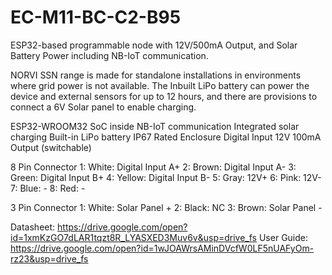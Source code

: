 # EC-M11-BC-C2-B95
ESP32-based programmable node with 12V/500mA Output, and Solar Battery Power including NB-IoT communication.

NORVI SSN range is made for standalone installations in environments where grid power is not available. 
The Inbuilt LiPo battery can power the device and external sensors for up to 12 hours, and there are provisions to connect a 6V Solar panel to enable charging. 

ESP32-WROOM32 SoC inside
NB-IoT communication
Integrated solar charging
Built-in LiPo battery
IP67 Rated Enclosure
Digital Input
12V 100mA Output (switchable)

8 Pin Connector
1:   White:   Digital Input A+
2:   Brown:   Digital Input A-
3:   Green:   Digital Input B+
4:   Yellow:  Digital Input B-
5:   Gray:    12V+
6:   Pink:    12V-
7:   Blue:    -
8:   Red:     -

3 Pin Connector
1:   White:   Solar Panel +
2:   Black:   NC
3:   Brown:   Solar Panel -

Datasheet:   https://drive.google.com/open?id=1xmKzGO7dLAR1tqzt8R_LYASXED3Muv6v&usp=drive_fs
User Guide:  https://drive.google.com/open?id=1wJOAWrsAMinDVcfW0LF5nUAFyOm-rz23&usp=drive_fs
